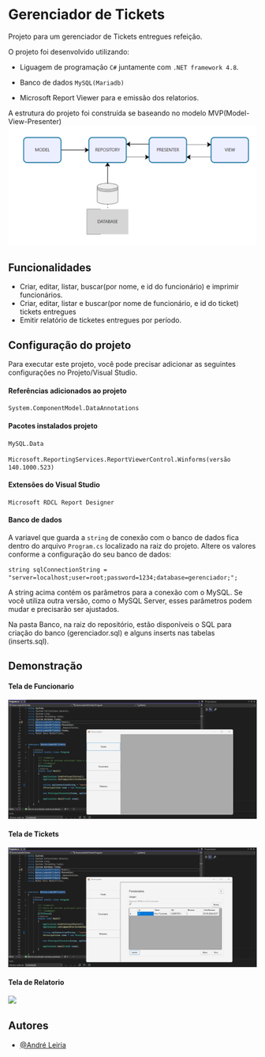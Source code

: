 
# Gerenciador de Tickets

Projeto para um gerenciador de Tickets entregues refeição. 

O projeto foi desenvolvido utilizando:

- Liguagem de programação `C#` juntamente com `.NET framework 4.8`.

- Banco de dados `MySQL(Mariadb)`

- Microsoft Report Viewer para e emissão dos relatorios.


A estrutura do projeto foi construída se baseando no modelo MVP(Model-View-Presenter)
![Model-View-Presenter](Imagens/Projeto/mvp.png)

## Funcionalidades

- Criar, editar, listar, buscar(por nome, e id do funcionário) e imprimir funcionários.
- Criar, editar, listar e buscar(por nome de funcionário, e id do ticket) tickets entregues
- Emitir relatório de ticketes entregues por período.



## Configuração do projeto

Para executar este projeto, você pode precisar adicionar as seguintes configurações no Projeto/Visual Studio.

#### Referências adicionados ao projeto
    System.ComponentModel.DataAnnotations

#### Pacotes instalados projeto
    MySQL.Data

    Microsoft.ReportingServices.ReportViewerControl.Winforms(versão 140.1000.523)
#### Extensões do Visual Studio
    Microsoft RDCL Report Designer

#### Banco de dados
A variavel que guarda a `string` de conexão com o banco de dados fica dentro do arquivo `Program.cs` localizado na raiz do projeto.
Altere os valores conforme a configuração do seu banco de dados:
    
    string sqlConnectionString = "server=localhost;user=root;password=1234;database=gerenciador;";

A string acima contém os parâmetros para a conexão com o MySQL. Se você utiliza outra versão, como o MySQL Server, esses parâmetros podem mudar e precisarão ser ajustados.

Na pasta Banco, na raiz do repositório, estão disponíveis o SQL para criação do banco (gerenciador.sql) e alguns inserts nas tabelas (inserts.sql).

## Demonstração

#### Tela de Funcionario
![](Gifs/FuncionarioGif.gif)

#### Tela de Tickets
![](Gifs/TicketGif.gif)

#### Tela de Relatorio
![](Gifs/RelatorioGif.gif)



## Autores

- [@André Leiria](https://github.com/Alrs-Leiria)

